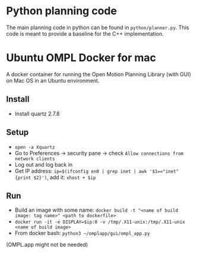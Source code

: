 # Python planning code 

The main planning code in python can be found in `python/planner.py`. This code is meant to provide a baseline for the C++ implementation. 

# Ubuntu OMPL Docker for mac
A docker container for running the Open Motion Planning Library (with GUI) on Mac OS in an Ubuntu environment.

## Install
- Install quartz 2.7.8

## Setup
- `open -a Xquartz`
- Go to Preferences -> security pane -> check `Allow connections from network clients`
- Log out and log back in
- Get IP address: `ip=$(ifconfig en0 | grep inet | awk '$1=="inet" {print $2}')`, add it: `xhost + $ip`

## Run
- Build an image with some name: `docker build -t "<name of build image: tag name>" <path to dockerfile>`
- `docker run -it -e DISPLAY=$ip:0 -v /tmp/.X11-unix:/tmp/.X11-unix <name of build image>`
- From docker bash: `python3 ~/omplapp/gui/ompl_app.py`

(OMPL.app might not be needed)

